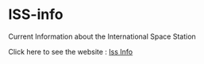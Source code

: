 # ISS-info
Current Information about the International Space Station

Click here to see the website : [Iss Info](https://libinfaby.github.io/iss-info/)
